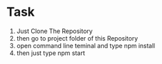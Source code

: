 # Task

1) Just Clone The Repository
2) then go to project folder of this Repository
3) open command line teminal and type npm install
4) then just type npm start
